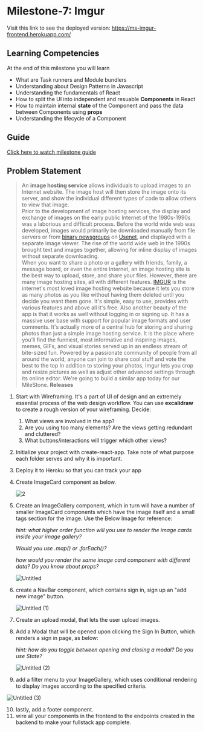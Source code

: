 # Milestone-7: Imgur

Visit this link to see the deployed version:
https://ms-imgur-frontend.herokuapp.com/

## Learning Competencies

At the end of this milestone you will learn

- What are Task runners and Module bundlers
- Understanding about Design Patterns in Javascript
- Understanding the fundamentals of React
- How to split the UI into independent and resuable **Components** in React
- How to maintain internal **state** of the Component and pass the data between Components using **props**
- Understanding the lifecycle of a Component


## Guide
[Click here to watch milestone guide](https://drive.google.com/open?id=11zh5Me-U9cIdbcmVdXOB7v1ApTCX7YG6)

## Problem Statement

> An **image hosting service** allows individuals to upload images to an Internet website. The image host will then store the image onto its server, and show the individual different types of code to allow others to view that image.  
> Prior to the development of image hosting services, the display and exchange of images on the early public Internet of the 1980s-1990s was a laborious and difficult process. Before the world wide web was developed, images would primarily be downloaded manually from file servers or from [binary newsgroups](https://en.wikipedia.org/wiki/Usenet_newsgroup#Binary_newsgroups) on [Usenet](https://en.wikipedia.org/wiki/Usenet), and displayed with a separate image viewer. The rise of the world wide web in the 1990s brought text and images together, allowing for inline display of images without separate downloading.  
> When you want to share a photo or a gallery with friends, family, a message board, or even the entire Internet, an image hosting site is the best way to upload, store, and share your files. However, there are many image hosting sites, all with different features.
> [IMGUR](https://imgur.com/) is the internet's most loved image hosting website because it lets you store as many photos as you like without having them deleted until you decide you want them gone. It's simple, easy to use, provides with various features and above all it's free. Also another beauty of the app is that it works as well without logging in or signing up.
> It has a massive user base with support for popular image formats and user comments. It's actually more of a central hub for storing and sharing photos than just a simple image hosting service.
> It is the place where you’ll find the funniest, most informative and inspiring images, memes, GIFs, and visual stories served up in an endless stream of bite-sized fun. Powered by a passionate community of people from all around the world, anyone can join to share cool stuff and vote the best to the top
> In addition to storing your photos, Imgur lets you crop and resize pictures as well as adjust other advanced settings through its online editor.
> We're going to build a similar app today for our MileStone.
**Releases**

1. Start with Wireframing. It's a part of UI of design and an extremely essential process of the web design workflow. You can use **excalidraw** to create a rough version of your wireframing. Decide:  
    1. What views are involved in the app? 
    2. Are you using too many elements? Are the views getting redundant and cluttered?
    3. What buttons/interactions will trigger which other views? 
2. Initialize your project with create-react-app. Take note of what purpose each folder serves and why it is important. 
3. Deploy it to Heroku so that you can track your app 
4. Create ImageCard component as below. 

    ![2](https://user-images.githubusercontent.com/19927261/175977970-c02a7491-88e0-4d8c-b3af-4c94b70c1a8d.png)

5. Create an ImageGallery component, which in turn will have a number of smaller ImageCard components which have the image itself and a small tags section for the image. Use the Below Image for reference:

    *hint: what higher order function will you use to render the image cards inside your image gallery?* 

    *Would you use .map() or .forEach()?* 

    *how would you render the same image card component with different data?* 
    *Do you know about props?*

    ![Untitled](https://user-images.githubusercontent.com/19927261/175978050-029bde3e-a95c-47ff-8b27-ee44d8489274.png)

6. create a NavBar component, which contains sign in, sign up an "add new image" button.

    ![Untitled (1)](https://user-images.githubusercontent.com/19927261/175978140-07c7a43e-6ca6-4d8b-9f9c-47c153211929.png)

7. Create an upload modal, that lets the user upload images. 
8. Add a Modal that will be opened upon clicking the Sign In Button, which renders a sign in page, as below:

    *hint: how do you toggle between opening and closing a modal? Do you use State?* 

    ![Untitled (2)](https://user-images.githubusercontent.com/19927261/175978246-43391bc1-3d9f-4755-9de5-2ccbe4e5a4d0.png)


9. add a filter  menu to your ImageGallery, which uses conditional rendering to display images according to the specified criteria. 

![Untitled (3)](https://user-images.githubusercontent.com/19927261/175978353-954dea6a-668f-439d-a6d2-ea3bf6adcab1.png)

10. lastly, add a footer component. 
11. wire all your components in the frontend to the endpoints created in the backend to make your fullstack app complete. 
